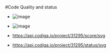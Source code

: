 #Code Quality and status 

  * ![image](https://user-images.githubusercontent.com/99086668/153717386-87f20864-1c44-418e-b563-da76147867ad.png)
  * ![image](https://user-images.githubusercontent.com/99086668/153717397-bb127ce8-14f6-4f2b-ae24-69a8347a1bf1.png)

  * https://api.codiga.io/project/31295/score/svg
  * https://api.codiga.io/project/31295/status/svg
